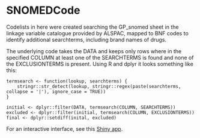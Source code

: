 # SNOMEDCode

Codelists in here were created searching the GP_snomed sheet in the linkage variable catalogue provided by ALSPAC, mapped to BNF codes to identify additional searchterms, including brand names of drugs.

The underlying code takes the DATA and keeps only rows where in the specified COLUMN at least one of the SEARCHTERMS is found and none of the EXCLUSIONTERMS is present. Using R and dplyr it looks something like this:

```
termsearch <- function(lookup, searchterms) {
    stringr::str_detect(lookup, stringr::regex(paste(searchterms, collapse = '|'), ignore_case = TRUE))
}

initial <- dplyr::filter(DATA, termsearch(COLUMN, SEARCHTERMS))
excluded <- dplyr::filter(initial, termsearch(COLUMN, EXCLUSIONTERMS))
final <- dplyr::setdiff(inital, excluded)
```

For an interactive interface, see this [Shiny app](https://julian-matthewman.shinyapps.io/codelisttools/).